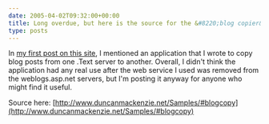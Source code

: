 ```yaml
---
date: 2005-04-02T09:32:00+00:00
title: Long overdue, but here is the source for the &#8220;blog copier&#8221;
type: posts
---
```

In [my first post on this site](http://blogs.duncanmackenzie.net/duncanma/archive/2004/08/25/589.aspx), I mentioned an application that I wrote to copy blog posts from one .Text server to another. Overall, I didn't think the application had any real use after the web service I used was removed from the weblogs.asp.net servers, but I'm posting it anyway for anyone who might find it useful.

Source here: [http://www.duncanmackenzie.net/Samples/#blogcopy](http://www.duncanmackenzie.net/Samples/#blogcopy)
